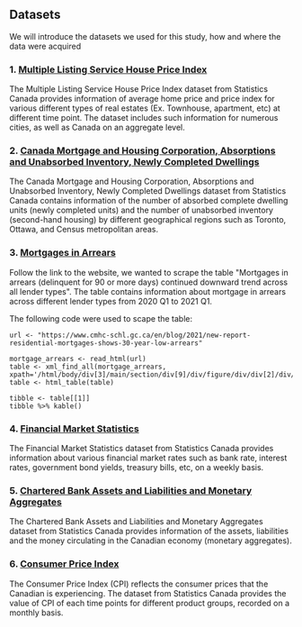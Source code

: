 ## Datasets

We will introduce the datasets we used for this study, how and where the data were acquired

### 1. [Multiple Listing Service House Price Index](https://www.crea.ca/housing-market-stats/mls-home-price-index/hpi-tool/)

The Multiple Listing Service House Price Index dataset from Statistics Canada provides information of average home price and price index for various different types of real estates (Ex. Townhouse, apartment, etc) at different time point. The dataset includes such information for numerous cities, as well as Canada on an aggregate level.

### 2. [Canada Mortgage and Housing Corporation, Absorptions and Unabsorbed Inventory, Newly Completed Dwellings](https://www150.statcan.gc.ca/t1/tbl1/en/tv.action?pid=3410014901)

The Canada Mortgage and Housing Corporation, Absorptions and Unabsorbed Inventory, Newly Completed Dwellings dataset from Statistics Canada contains information of the number of absorbed complete dwelling units (newly completed units) and the number of unabsorbed inventory (second-hand housing) by different geographical regions such as Toronto, Ottawa, and Census metropolitan areas.

### 3. [Mortgages in Arrears](https://www.cmhc-schl.gc.ca/en/blog/2021/new-report-sresidential-mortgages-shows-30-year-low-arrears)

Follow the link to the website, we wanted to scrape the table "Mortgages in arrears (delinquent for 90 or more days) continued downward trend across all lender types". The table contains information about mortgage in arrears across different lender types from 2020 Q1 to 2021 Q1.

The following code were used to scape the table:

```{r}
url <- "https://www.cmhc-schl.gc.ca/en/blog/2021/new-report-residential-mortgages-shows-30-year-low-arrears"

mortgage_arrears <- read_html(url)
table <- xml_find_all(mortgage_arrears, xpath='/html/body/div[3]/main/section/div[9]/div/figure/div/div[2]/div/table')
table <- html_table(table)

tibble <- table[[1]]
tibble %>% kable()
```

### 4. [Financial Market Statistics](https://www150.statcan.gc.ca/t1/tbl1/en/tv.action?pid=1010014501)

The Financial Market Statistics dataset from Statistics Canada provides information about various financial market rates such as bank rate, interest rates, government bond yields, treasury bills, etc, on a weekly basis.

### 5. [Chartered Bank Assets and Liabilities and Monetary Aggregates](https://www150.statcan.gc.ca/t1/tbl1/en/tv.action?pid=1010011601)

The Chartered Bank Assets and Liabilities and Monetary Aggregates dataset from Statistics Canada provides information of the assets, liabilities and the money circulating in the Canadian economy (monetary aggregates).

### 6. [Consumer Price Index](https://www150.statcan.gc.ca/t1/tbl1/en/tv.action?pid=1810000401)

The Consumer Price Index (CPI)  reflects the consumer prices that the Canadian is experiencing. The dataset from Statistics Canada provides the value of CPI of each time points for different product groups, recorded on a monthly basis.